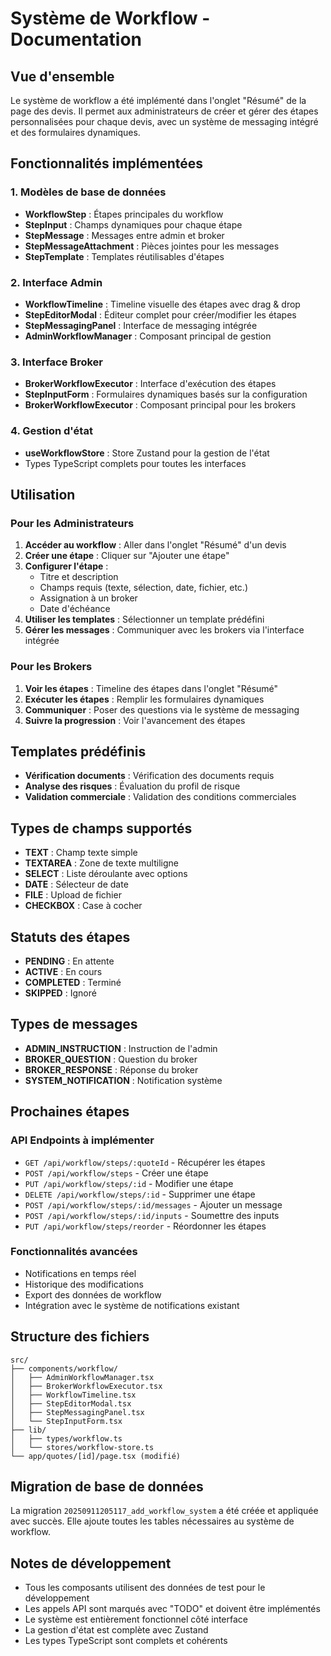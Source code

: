 # Système de Workflow - Documentation

## Vue d'ensemble

Le système de workflow a été implémenté dans l'onglet "Résumé" de la page des devis. Il permet aux administrateurs de créer et gérer des étapes personnalisées pour chaque devis, avec un système de messaging intégré et des formulaires dynamiques.

## Fonctionnalités implémentées

### 1. Modèles de base de données
- **WorkflowStep** : Étapes principales du workflow
- **StepInput** : Champs dynamiques pour chaque étape
- **StepMessage** : Messages entre admin et broker
- **StepMessageAttachment** : Pièces jointes pour les messages
- **StepTemplate** : Templates réutilisables d'étapes

### 2. Interface Admin
- **WorkflowTimeline** : Timeline visuelle des étapes avec drag & drop
- **StepEditorModal** : Éditeur complet pour créer/modifier les étapes
- **StepMessagingPanel** : Interface de messaging intégrée
- **AdminWorkflowManager** : Composant principal de gestion

### 3. Interface Broker
- **BrokerWorkflowExecutor** : Interface d'exécution des étapes
- **StepInputForm** : Formulaires dynamiques basés sur la configuration
- **BrokerWorkflowExecutor** : Composant principal pour les brokers

### 4. Gestion d'état
- **useWorkflowStore** : Store Zustand pour la gestion de l'état
- Types TypeScript complets pour toutes les interfaces

## Utilisation

### Pour les Administrateurs

1. **Accéder au workflow** : Aller dans l'onglet "Résumé" d'un devis
2. **Créer une étape** : Cliquer sur "Ajouter une étape"
3. **Configurer l'étape** :
   - Titre et description
   - Champs requis (texte, sélection, date, fichier, etc.)
   - Assignation à un broker
   - Date d'échéance
4. **Utiliser les templates** : Sélectionner un template prédéfini
5. **Gérer les messages** : Communiquer avec les brokers via l'interface intégrée

### Pour les Brokers

1. **Voir les étapes** : Timeline des étapes dans l'onglet "Résumé"
2. **Exécuter les étapes** : Remplir les formulaires dynamiques
3. **Communiquer** : Poser des questions via le système de messaging
4. **Suivre la progression** : Voir l'avancement des étapes

## Templates prédéfinis

- **Vérification documents** : Vérification des documents requis
- **Analyse des risques** : Évaluation du profil de risque
- **Validation commerciale** : Validation des conditions commerciales

## Types de champs supportés

- **TEXT** : Champ texte simple
- **TEXTAREA** : Zone de texte multiligne
- **SELECT** : Liste déroulante avec options
- **DATE** : Sélecteur de date
- **FILE** : Upload de fichier
- **CHECKBOX** : Case à cocher

## Statuts des étapes

- **PENDING** : En attente
- **ACTIVE** : En cours
- **COMPLETED** : Terminé
- **SKIPPED** : Ignoré

## Types de messages

- **ADMIN_INSTRUCTION** : Instruction de l'admin
- **BROKER_QUESTION** : Question du broker
- **BROKER_RESPONSE** : Réponse du broker
- **SYSTEM_NOTIFICATION** : Notification système

## Prochaines étapes

### API Endpoints à implémenter
- `GET /api/workflow/steps/:quoteId` - Récupérer les étapes
- `POST /api/workflow/steps` - Créer une étape
- `PUT /api/workflow/steps/:id` - Modifier une étape
- `DELETE /api/workflow/steps/:id` - Supprimer une étape
- `POST /api/workflow/steps/:id/messages` - Ajouter un message
- `POST /api/workflow/steps/:id/inputs` - Soumettre des inputs
- `PUT /api/workflow/steps/reorder` - Réordonner les étapes

### Fonctionnalités avancées
- Notifications en temps réel
- Historique des modifications
- Export des données de workflow
- Intégration avec le système de notifications existant

## Structure des fichiers

```
src/
├── components/workflow/
│   ├── AdminWorkflowManager.tsx
│   ├── BrokerWorkflowExecutor.tsx
│   ├── WorkflowTimeline.tsx
│   ├── StepEditorModal.tsx
│   ├── StepMessagingPanel.tsx
│   └── StepInputForm.tsx
├── lib/
│   ├── types/workflow.ts
│   └── stores/workflow-store.ts
└── app/quotes/[id]/page.tsx (modifié)
```

## Migration de base de données

La migration `20250911205117_add_workflow_system` a été créée et appliquée avec succès. Elle ajoute toutes les tables nécessaires au système de workflow.

## Notes de développement

- Tous les composants utilisent des données de test pour le développement
- Les appels API sont marqués avec "TODO" et doivent être implémentés
- Le système est entièrement fonctionnel côté interface
- La gestion d'état est complète avec Zustand
- Les types TypeScript sont complets et cohérents
